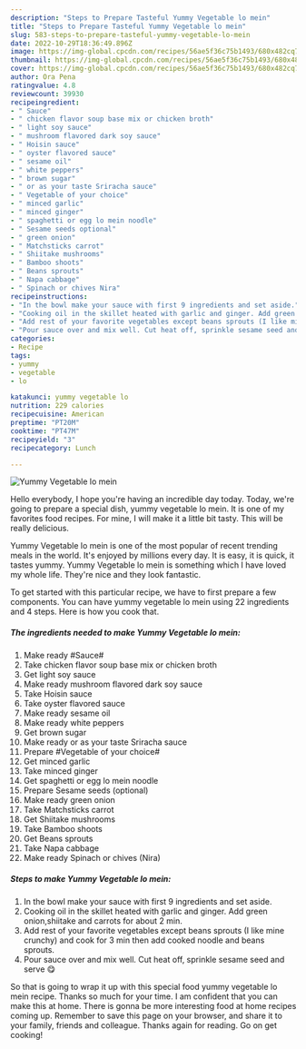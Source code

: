 ```yaml
---
description: "Steps to Prepare Tasteful Yummy Vegetable lo mein"
title: "Steps to Prepare Tasteful Yummy Vegetable lo mein"
slug: 583-steps-to-prepare-tasteful-yummy-vegetable-lo-mein
date: 2022-10-29T18:36:49.896Z
image: https://img-global.cpcdn.com/recipes/56ae5f36c75b1493/680x482cq70/yummy-vegetable-lo-mein-recipe-main-photo.jpg
thumbnail: https://img-global.cpcdn.com/recipes/56ae5f36c75b1493/680x482cq70/yummy-vegetable-lo-mein-recipe-main-photo.jpg
cover: https://img-global.cpcdn.com/recipes/56ae5f36c75b1493/680x482cq70/yummy-vegetable-lo-mein-recipe-main-photo.jpg
author: Ora Pena
ratingvalue: 4.8
reviewcount: 39930
recipeingredient:
- " Sauce"
- " chicken flavor soup base mix or chicken broth"
- " light soy sauce"
- " mushroom flavored dark soy sauce"
- " Hoisin sauce"
- " oyster flavored sauce"
- " sesame oil"
- " white peppers"
- " brown sugar"
- " or as your taste Sriracha sauce"
- " Vegetable of your choice"
- " minced garlic"
- " minced ginger"
- " spaghetti or egg lo mein noodle"
- " Sesame seeds optional"
- " green onion"
- " Matchsticks carrot"
- " Shiitake mushrooms"
- " Bamboo shoots"
- " Beans sprouts"
- " Napa cabbage"
- " Spinach or chives Nira"
recipeinstructions:
- "In the bowl make your sauce with first 9 ingredients and set aside."
- "Cooking oil in the skillet heated with garlic and ginger. Add green onion,shiitake and carrots for about 2 min."
- "Add rest of your favorite vegetables except beans sprouts (I like mine crunchy) and cook for 3 min then add cooked noodle and beans sprouts."
- "Pour sauce over and mix well. Cut heat off, sprinkle sesame seed and serve 😋"
categories:
- Recipe
tags:
- yummy
- vegetable
- lo

katakunci: yummy vegetable lo 
nutrition: 229 calories
recipecuisine: American
preptime: "PT20M"
cooktime: "PT47M"
recipeyield: "3"
recipecategory: Lunch

---
```



![Yummy Vegetable lo mein](https://img-global.cpcdn.com/recipes/56ae5f36c75b1493/680x482cq70/yummy-vegetable-lo-mein-recipe-main-photo.jpg)

Hello everybody, I hope you're having an incredible day today. Today, we're going to prepare a special dish, yummy vegetable lo mein. It is one of my favorites food recipes. For mine, I will make it a little bit tasty. This will be really delicious.

Yummy Vegetable lo mein is one of the most popular of recent trending meals in the world. It's enjoyed by millions every day. It is easy, it is quick, it tastes yummy. Yummy Vegetable lo mein is something which I have loved my whole life. They're nice and they look fantastic.




To get started with this particular recipe, we have to first prepare a few components. You can have yummy vegetable lo mein using 22 ingredients and 4 steps. Here is how you cook that.

<!--inarticleads1-->

##### The ingredients needed to make Yummy Vegetable lo mein:

1. Make ready  #Sauce#
1. Take  chicken flavor soup base mix or chicken broth
1. Get  light soy sauce
1. Make ready  mushroom flavored dark soy sauce
1. Take  Hoisin sauce
1. Take  oyster flavored sauce
1. Make ready  sesame oil
1. Make ready  white peppers
1. Get  brown sugar
1. Make ready  or as your taste Sriracha sauce
1. Prepare  #Vegetable of your choice#
1. Get  minced garlic
1. Take  minced ginger
1. Get  spaghetti or egg lo mein noodle
1. Prepare  Sesame seeds (optional)
1. Make ready  green onion
1. Take  Matchsticks carrot
1. Get  Shiitake mushrooms
1. Take  Bamboo shoots
1. Get  Beans sprouts
1. Take  Napa cabbage
1. Make ready  Spinach or chives (Nira)




<!--inarticleads2-->

##### Steps to make Yummy Vegetable lo mein:

1. In the bowl make your sauce with first 9 ingredients and set aside.
1. Cooking oil in the skillet heated with garlic and ginger. Add green onion,shiitake and carrots for about 2 min.
1. Add rest of your favorite vegetables except beans sprouts (I like mine crunchy) and cook for 3 min then add cooked noodle and beans sprouts.
1. Pour sauce over and mix well. Cut heat off, sprinkle sesame seed and serve 😋




So that is going to wrap it up with this special food yummy vegetable lo mein recipe. Thanks so much for your time. I am confident that you can make this at home. There is gonna be more interesting food at home recipes coming up. Remember to save this page on your browser, and share it to your family, friends and colleague. Thanks again for reading. Go on get cooking!
